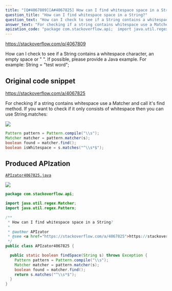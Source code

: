 ```yaml
---
title: "[Q#4067809][A#4067825] How can I find whitespace space in a String?"
question_title: "How can I find whitespace space in a String?"
question_text: "How can I check to see if a String contains a whitespace character, an empty space or \" \".  If possible, please provide a Java example. For example: String = \"test word\";"
answer_text: "For checking if a string contains whitespace use a Matcher and call it's find method. If you want to check if it only consists of whitespace then you can use String.matches:"
apization_code: "package com.stackoverflow.api;  import java.util.regex.Matcher; import java.util.regex.Pattern;  /**  * How can I find whitespace space in a String?  *  * @author APIzator  * @see <a href=\"https://stackoverflow.com/a/4067825\">https://stackoverflow.com/a/4067825</a>  */ public class APIzator4067825 {    public static boolean findSpace(String s) throws Exception {     Pattern pattern = Pattern.compile(\"\\\\s\");     Matcher matcher = pattern.matcher(s);     boolean found = matcher.find();     return s.matches(\"^\\\\s*$\");   } }"
---
```


https://stackoverflow.com/q/4067809

How can I check to see if a String contains a whitespace character, an empty space or &quot; &quot;.  If possible, please provide a Java example.
For example: String = &quot;test word&quot;;



## Original code snippet

https://stackoverflow.com/a/4067825

For checking if a string contains whitespace use a Matcher and call it&#x27;s find method.
If you want to check if it only consists of whitespace then you can use String.matches:

<div class="code-logo"><img src="/stackoverflow.png" /></div>

```java
Pattern pattern = Pattern.compile("\\s");
Matcher matcher = pattern.matcher(s);
boolean found = matcher.find();
boolean isWhitespace = s.matches("^\\s*$");
```

## Produced APIzation

[`APIzator4067825.java`](https://github.com/pasqualesalza/apization-temp-data/raw/master/search/APIzator4067825.java)

<div class="code-logo"><img src="/apizator.png" /></div>

```java
package com.stackoverflow.api;

import java.util.regex.Matcher;
import java.util.regex.Pattern;

/**
 * How can I find whitespace space in a String?
 *
 * @author APIzator
 * @see <a href="https://stackoverflow.com/a/4067825">https://stackoverflow.com/a/4067825</a>
 */
public class APIzator4067825 {

  public static boolean findSpace(String s) throws Exception {
    Pattern pattern = Pattern.compile("\\s");
    Matcher matcher = pattern.matcher(s);
    boolean found = matcher.find();
    return s.matches("^\\s*$");
  }
}

```